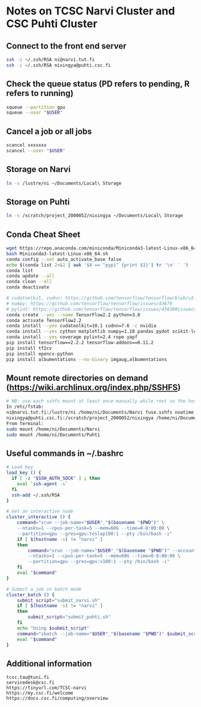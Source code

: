 # Notes on TCSC Narvi Cluster and CSC Puhti Cluster

## Connect to the front end server

```bash
ssh -i ~/.ssh/RSA ni@narvi.tut.fi
ssh -i ~/.ssh/RSA nixingya@puhti.csc.fi
```

## Check the queue status (PD refers to pending, R refers to running)

```bash
squeue --partition gpu
squeue --user "$USER"
```

## Cancel a job or all jobs

```bash
scancel xxxxxxx
scancel --user "$USER"
```

## Storage on Narvi

```bash
ln -s /lustre/ni ~/Documents/Local\ Storage
```

## Storage on Puhti

```bash
ln -s /scratch/project_2000052/nixingya ~/Documents/Local\ Storage
```

## Conda Cheat Sheet

```bash
wget https://repo.anaconda.com/miniconda/Miniconda3-latest-Linux-x86_64.sh
bash Miniconda3-latest-Linux-x86_64.sh
conda config --set auto_activate_base false
echo $(conda list 2>&1 | awk '$4 == "pypi" {print $1}'| tr '\n' ' ')
conda list
conda update --all
conda clean --all
conda deactivate
```

```bash
# cudatoolkit, cudnn: https://github.com/tensorflow/tensorflow/blob/v2.2.2/tensorflow/tools/dockerfiles/dockerfiles/gpu.Dockerfile
# numpy: https://github.com/tensorflow/tensorflow/issues/43679
# pylint: https://github.com/tensorflow/tensorflow/issues/43038#issuecomment-688805690
conda create --yes --name TensorFlow2.2 python=3.8
conda activate TensorFlow2.2
conda install --yes cudatoolkit=10.1 cudnn=7.6 -c nvidia
conda install --yes cython matplotlib numpy=1.18 pandas pydot scikit-learn
conda install --yes coverage pylint=2.4 rope yapf
pip install tensorflow==2.2.2 tensorflow-addons==0.11.2
pip install tf2cv
pip install opencv-python
pip install albumentations --no-binary imgaug,albumentations
```

## Mount remote directories on demand (https://wiki.archlinux.org/index.php/SSHFS)

```bash
# NB: use each sshfs mount at least once manually while root so the host's signature is added to the /root/.ssh/known_hosts file
In /etc/fstab:
ni@narvi.tut.fi:/lustre/ni /home/ni/Documents/Narvi fuse.sshfs noatime,noauto,_netdev,users,idmap=user,IdentityFile=/home/ni/.ssh/RSA,allow_other,reconnect,follow_symlinks 0 0
nixingya@puhti.csc.fi:/scratch/project_2000052/nixingya /home/ni/Documents/Puhti fuse.sshfs noatime,noauto,_netdev,users,idmap=user,IdentityFile=/home/ni/.ssh/RSA,allow_other,reconnect,follow_symlinks 0 0
From terminal:
sudo mount /home/ni/Documents/Narvi
sudo mount /home/ni/Documents/Puhti
```

## Useful commands in ~/.bashrc

```bash
# Load key
load_key () {
  if [ -z "$SSH_AUTH_SOCK" ] ; then
    eval `ssh-agent -s`
  fi
  ssh-add ~/.ssh/RSA
}

# Get an interactive node
cluster_interactive () {
    command="srun --job-name="$USER"_"$(basename "$PWD")" \
    --ntasks=1 --cpus-per-task=5 --mem=60G --time=0-8:00:00 \
    --partition=gpu --gres=gpu:teslap100:1 --pty /bin/bash -i"
    if [ $(hostname -s) != "narvi" ]
    then
        command="srun --job-name="$USER"_"$(basename "$PWD")" --account=project_2000052 \
        --ntasks=1 --cpus-per-task=5 --mem=60G --time=0-8:00:00 \
        --partition=gpu --gres=gpu:v100:1 --pty /bin/bash -i"
    fi
    eval "$command"
}

# Submit a job in batch mode
cluster_batch () {
    submit_script="submit_narvi.sh"
    if [ $(hostname -s) != "narvi" ]
    then
        submit_script="submit_puhti.sh"
    fi
    echo "Using $submit_script"
    command="sbatch --job-name="$USER"_"$(basename "$PWD")" $submit_script"
    eval "$command"
}
```

## Additional information

```plaintext
tcsc.tau@tuni.fi
servicedesk@csc.fi
https://tinyurl.com/TCSC-narvi
https://my.csc.fi/welcome
https://docs.csc.fi/computing/overview
```
